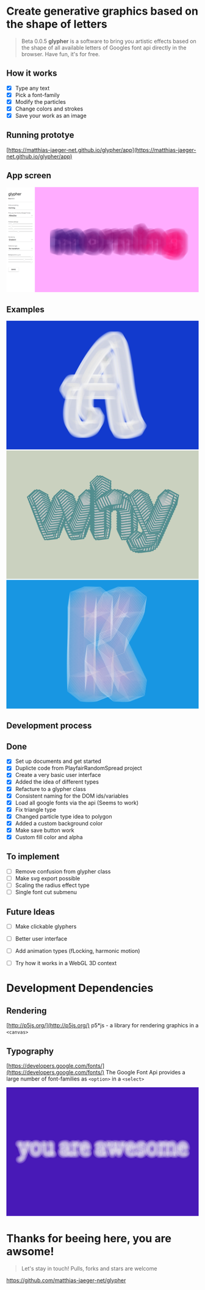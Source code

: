 # Create generative graphics based on the shape of letters

> Beta 0.0.5 **glypher** is a software to bring you artistic effects based on the shape of all available
letters of Googles font api directly in the browser. Have fun, it's for free.

## How it works
- [x] Type any text
- [x] Pick a font-family
- [x] Modify the particles
- [x] Change colors and strokes
- [x] Save your work as an image

## Running prototye
[https://matthias-jaeger-net.github.io/glypher/app](https://matthias-jaeger-net.github.io/glypher/app)

## App screen
![glypher app](documentation/screens/screen-3.png)

## Examples
![glypher example](documentation/results/glypher-1.jpg)
![glypher example](documentation/results/glypher-2.jpg)
![glypher example](documentation/results/glypher-3.jpg)



## Development process

## Done
- [x] Set up documents and get started
- [x] Duplicte code from PlayfairRandomSpread project
- [x] Create a very basic user interface
- [x] Added the idea of different types
- [x] Refacture to a glypher class
- [x] Consistent naming for the DOM ids/variables
- [x] Load all google fonts via the api (Seems to work)
- [x] Fix triangle type
- [x] Changed particle type idea to polygon
- [x] Added a custom background color
- [x] Make save button work
- [x] Custom fill color and alpha

## To implement
- [ ] Remove confusion from glypher class
- [ ] Make svg export possible
- [ ] Scaling the radius effect type
- [ ] Single font cut submenu

## Future Ideas
- [ ] Make clickable glyphers
- [ ] Better user interface
- [ ] Add animation types (fLocking, harmonic motion)
- [ ] Try how it works in a WebGL 3D context


# Development Dependencies

## Rendering
[http://p5js.org/](http://p5js.org/)
p5*js - a library for rendering graphics in a `<canvas>`

## Typography
[https://developers.google.com/fonts/](https://developers.google.com/fonts/)
The Google Font Api provides a large number of font-families as `<option>` in a `<select>`

![glypher example](documentation/results/glypher-awesome.jpg)

# Thanks for beeing here, you are awsome!

> Let's stay in touch! Pulls, forks and stars are welcome

https://github.com/matthias-jaeger-net/glypher
